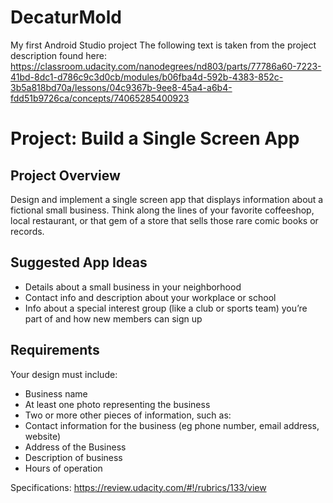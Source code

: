 # DecaturMold
My first Android Studio project
The following text is taken from the project description found here: https://classroom.udacity.com/nanodegrees/nd803/parts/77786a60-7223-41bd-8dc1-d786c9c3d0cb/modules/b06fba4d-592b-4383-852c-3b5a818bd70a/lessons/04c9367b-9ee8-45a4-a6b4-fdd51b9726ca/concepts/74065285400923

# Project: Build a Single Screen App
## Project Overview
Design and implement a single screen app that displays information about a fictional small business. Think along the lines of your favorite coffeeshop, local restaurant, or that gem of a store that sells those rare comic books or records.

## Suggested App Ideas
- Details about a small business in your neighborhood
- Contact info and description about your workplace or school
- Info about a special interest group (like a club or sports team) you’re part of and how new members can sign up

## Requirements
Your design must include:

- Business name
- At least one photo representing the business
- Two or more other pieces of information, such as:
- Contact information for the business (eg phone number, email address, website)
- Address of the Business
- Description of business
- Hours of operation

Specifications: https://review.udacity.com/#!/rubrics/133/view
